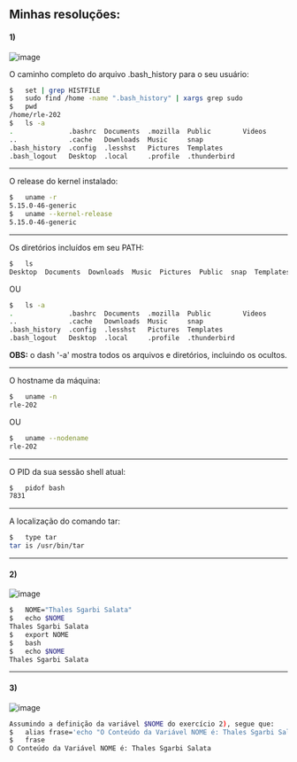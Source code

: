 ## Minhas resoluções:

#### 1)

![image](https://user-images.githubusercontent.com/83923976/186946777-4e3f8325-826a-485e-b545-885af6be3c0c.png)

O caminho completo do arquivo .bash_history para o seu usuário:
```bash
$   set | grep HISTFILE
$   sudo find /home -name ".bash_history" | xargs grep sudo
$   pwd
/home/rle-202
$   ls -a
.              .bashrc  Documents  .mozilla  Public        Videos
..             .cache   Downloads  Music     snap
.bash_history  .config  .lesshst   Pictures  Templates
.bash_logout   Desktop  .local     .profile  .thunderbird
```
__________________________________________________________________
O release do kernel instalado:
```bash
$   uname -r
5.15.0-46-generic
$   uname --kernel-release
5.15.0-46-generic
```
__________________________________________________________________
Os diretórios incluídos em seu PATH:
```bash
$   ls
Desktop  Documents  Downloads  Music  Pictures  Public  snap  Templates  Vídeos
```
OU
```bash
$   ls -a    
.              .bashrc  Documents  .mozilla  Public        Videos
..             .cache   Downloads  Music     snap
.bash_history  .config  .lesshst   Pictures  Templates
.bash_logout   Desktop  .local     .profile  .thunderbird
```
**OBS:** o dash '-a' mostra todos os arquivos e diretórios, incluindo os ocultos.
__________________________________________________________________
O hostname da máquina:
```bash
$   uname -n
rle-202
```
OU
```bash
$   uname --nodename
rle-202
```
__________________________________________________________________
O PID da sua sessão shell atual:
```bash
$   pidof bash
7831
```
__________________________________________________________________
A localização do comando tar:
```bash
$   type tar
tar is /usr/bin/tar
```
__________________________________________________________________

#### 2)

![image](https://user-images.githubusercontent.com/83923976/186946886-c7bc9802-643f-45ae-a34c-e2ef2096672c.png)

```bash
$   NOME="Thales Sgarbi Salata"
$   echo $NOME
Thales Sgarbi Salata
$   export NOME 
$   bash
$   echo $NOME
Thales Sgarbi Salata
```
__________________________________________________________________

#### 3)

![image](https://user-images.githubusercontent.com/83923976/186947419-47bda051-76e9-44d7-99fd-d10f5ca1fe08.png)

```bash
Assumindo a definição da variável $NOME do exercício 2), segue que:
$   alias frase='echo "O Conteúdo da Variável NOME é: Thales Sgarbi Salata"'
$   frase
O Conteúdo da Variável NOME é: Thales Sgarbi Salata
```
